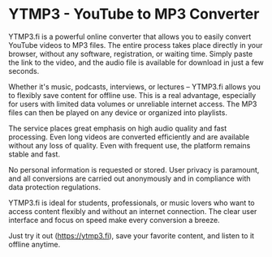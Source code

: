 # YTMP3 - YouTube to MP3 Converter

YTMP3.fi is a powerful online converter that allows you to easily convert YouTube videos to MP3 files. The entire process takes place directly in your browser, without any software, registration, or waiting time. Simply paste the link to the video, and the audio file is available for download in just a few seconds.

Whether it's music, podcasts, interviews, or lectures – YTMP3.fi allows you to flexibly save content for offline use. This is a real advantage, especially for users with limited data volumes or unreliable internet access. The MP3 files can then be played on any device or organized into playlists.

The service places great emphasis on high audio quality and fast processing. Even long videos are converted efficiently and are available without any loss of quality. Even with frequent use, the platform remains stable and fast.

No personal information is requested or stored. User privacy is paramount, and all conversions are carried out anonymously and in compliance with data protection regulations.

YTMP3.fi is ideal for students, professionals, or music lovers who want to access content flexibly and without an internet connection. The clear user interface and focus on speed make every conversion a breeze.

Just try it out (https://ytmp3.fi), save your favorite content, and listen to it offline anytime.
